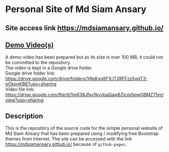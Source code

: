 # Personal Site of Md Siam Ansary 
## Site access link https://mdsiamansary.github.io/ 

## [Demo Video(s)](https://drive.google.com/drive/folders/1j9sKxq9F1LlT2RFFzz5qdT3-pOkpnKB6?usp=sharing)
A demo video has been prepared but as its size is over 100 MB, it could not be committed to the repository. <br/>
The video is kept in a Google drive folder. <br/>
Google drive folder link: https://drive.google.com/drive/folders/1j9sKxq9F1LlT2RFFzz5qdT3-pOkpnKB6?usp=sharing <br/>
Video file link: https://drive.google.com/file/d/1m638Jfsv1kvvbaQaw6ZjcmSpwGBMZ75m/view?usp=sharing

## Description 

This is the repository of the source code for the simple personal website of Md Siam Ansary that has been prepared using / modifying free Bootstrap themes from Internet. The site can be accessed with the link https://mdsiamansary.github.io/ because of `github-pages`.


